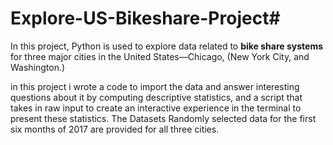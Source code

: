 # Explore-US-Bikeshare-Project#
In this project, Python is used to explore data related to **bike share systems** for three major cities in the United States—Chicago, (New York City, and Washington.) 

in this project i wrote a code to import the data and answer interesting questions about it by computing descriptive statistics, and a script that takes in raw input to create an interactive experience in the terminal to present these statistics.
The Datasets Randomly selected data for the first six months of 2017 are provided for all three cities.
